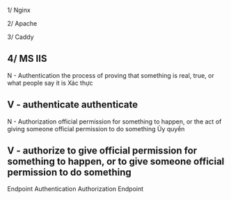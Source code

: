 1/ Nginx

2/ Apache

3/ Caddy

4/ MS IIS
---------------------------------------------

N - Authentication
	the process of proving that something is real, true, or what people say it is
	Xác thực

V - authenticate
	authenticate
---------------------------------------------

N - Authorization
	official permission for something to happen, or the act of giving someone official permission to do something
	Ủy quyền

V - authorize
	to give official permission for something to happen, or to give someone official permission to do something
---------------------------------------------

Endpoint Authentication
Authorization Endpoint